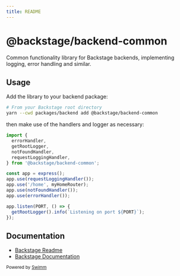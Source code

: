 ```yaml
---
title: README
---
```

# @backstage/backend-common

Common functionality library for Backstage backends, implementing logging, error handling and similar.

## Usage

Add the library to your backend package:

```bash
# From your Backstage root directory
yarn --cwd packages/backend add @backstage/backend-common
```

then make use of the handlers and logger as necessary:

```typescript
import {
  errorHandler,
  getRootLogger,
  notFoundHandler,
  requestLoggingHandler,
} from '@backstage/backend-common';

const app = express();
app.use(requestLoggingHandler());
app.use('/home', myHomeRouter);
app.use(notFoundHandler());
app.use(errorHandler());

app.listen(PORT, () => {
  getRootLogger().info(`Listening on port ${PORT}`);
});
```

## Documentation

- [Backstage Readme](https://github.com/backstage/backstage/blob/master/README.md)
- [Backstage Documentation](https://backstage.io/docs)

<SwmMeta version="3.0.0"><sup>Powered by [Swimm](https://app.swimm.io/)</sup></SwmMeta>
